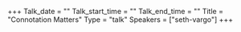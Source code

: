 +++
Talk_date = ""
Talk_start_time = ""
Talk_end_time = ""
Title = "Connotation Matters"
Type = "talk"
Speakers = ["seth-vargo"]
+++


